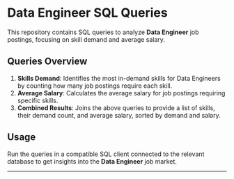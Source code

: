 # Data Engineer SQL Queries

This repository contains SQL queries to analyze **Data Engineer** job postings, focusing on skill demand and average salary.

## Queries Overview

1. **Skills Demand**: Identifies the most in-demand skills for Data Engineers by counting how many job postings require each skill.
2. **Average Salary**: Calculates the average salary for job postings requiring specific skills.
3. **Combined Results**: Joins the above queries to provide a list of skills, their demand count, and average salary, sorted by demand and salary.

## Usage

Run the queries in a compatible SQL client connected to the relevant database to get insights into the **Data Engineer** job market.

---
